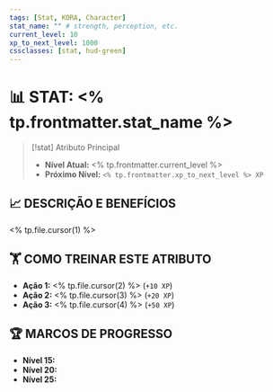 ```yaml
---
tags: [Stat, KORA, Character]
stat_name: "" # strength, perception, etc.
current_level: 10
xp_to_next_level: 1000
cssclasses: [stat, hud-green]
---
```


# 📊 STAT: <% tp.frontmatter.stat_name %>

> [!stat] Atributo Principal
> - **Nível Atual:** <% tp.frontmatter.current_level %>
> - **Próximo Nível:** `<% tp.frontmatter.xp_to_next_level %> XP`

## 📈 DESCRIÇÃO E BENEFÍCIOS
<% tp.file.cursor(1) %>

## 🏋️ COMO TREINAR ESTE ATRIBUTO
- **Ação 1:** <% tp.file.cursor(2) %> (`+10 XP`)
- **Ação 2:** <% tp.file.cursor(3) %> (`+20 XP`)
- **Ação 3:** <% tp.file.cursor(4) %> (`+50 XP`)

## 🏆 MARCOS DE PROGRESSO
- **Nível 15:** 
- **Nível 20:** 
- **Nível 25:** 